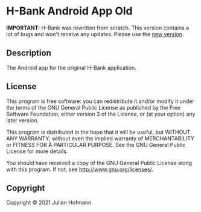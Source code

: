 # H-Bank Android App Old

**IMPORTANT:** H-Bank was rewritten from scratch. This version contains a lot of bugs and won't receive any updates. Please use the [new version](https://github.com/Bananenpro/hbank-web).

## Description

The Android app for the original H-Bank application.

## License

This program is free software: you can redistribute it and/or modify
it under the terms of the GNU General Public License as published by
the Free Software Foundation, either version 3 of the License, or
(at your option) any later version.

This program is distributed in the hope that it will be useful,
but WITHOUT ANY WARRANTY; without even the implied warranty of
MERCHANTABILITY or FITNESS FOR A PARTICULAR PURPOSE.  See the
GNU General Public License for more details.

You should have received a copy of the GNU General Public License
along with this program.  If not, see <http://www.gnu.org/licenses/>.

## Copyright

Copyright © 2021 Julian Hofmann
